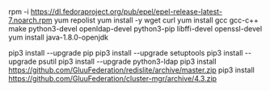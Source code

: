 rpm -i https://dl.fedoraproject.org/pub/epel/epel-release-latest-7.noarch.rpm
yum repolist
yum install -y wget curl
yum install gcc gcc-c++ make python3-devel openldap-devel python3-pip libffi-devel openssl-devel
yum install java-1.8.0-openjdk

pip3 install --upgrade pip
pip3 install --upgrade setuptools
pip3 install --upgrade psutil
pip3 install --upgrade python3-ldap
pip3 install https://github.com/GluuFederation/redislite/archive/master.zip
pip3 install https://github.com/GluuFederation/cluster-mgr/archive/4.3.zip
